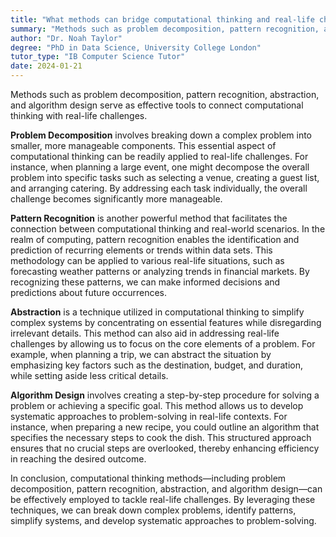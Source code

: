 ```yaml
---
title: "What methods can bridge computational thinking and real-life challenges?"
summary: "Methods such as problem decomposition, pattern recognition, abstraction, and algorithm design can bridge computational thinking and real-life challenges."
author: "Dr. Noah Taylor"
degree: "PhD in Data Science, University College London"
tutor_type: "IB Computer Science Tutor"
date: 2024-01-21
---
```


Methods such as problem decomposition, pattern recognition, abstraction, and algorithm design serve as effective tools to connect computational thinking with real-life challenges.

**Problem Decomposition** involves breaking down a complex problem into smaller, more manageable components. This essential aspect of computational thinking can be readily applied to real-life challenges. For instance, when planning a large event, one might decompose the overall problem into specific tasks such as selecting a venue, creating a guest list, and arranging catering. By addressing each task individually, the overall challenge becomes significantly more manageable.

**Pattern Recognition** is another powerful method that facilitates the connection between computational thinking and real-world scenarios. In the realm of computing, pattern recognition enables the identification and prediction of recurring elements or trends within data sets. This methodology can be applied to various real-life situations, such as forecasting weather patterns or analyzing trends in financial markets. By recognizing these patterns, we can make informed decisions and predictions about future occurrences.

**Abstraction** is a technique utilized in computational thinking to simplify complex systems by concentrating on essential features while disregarding irrelevant details. This method can also aid in addressing real-life challenges by allowing us to focus on the core elements of a problem. For example, when planning a trip, we can abstract the situation by emphasizing key factors such as the destination, budget, and duration, while setting aside less critical details.

**Algorithm Design** involves creating a step-by-step procedure for solving a problem or achieving a specific goal. This method allows us to develop systematic approaches to problem-solving in real-life contexts. For instance, when preparing a new recipe, you could outline an algorithm that specifies the necessary steps to cook the dish. This structured approach ensures that no crucial steps are overlooked, thereby enhancing efficiency in reaching the desired outcome.

In conclusion, computational thinking methods—including problem decomposition, pattern recognition, abstraction, and algorithm design—can be effectively employed to tackle real-life challenges. By leveraging these techniques, we can break down complex problems, identify patterns, simplify systems, and develop systematic approaches to problem-solving.
    